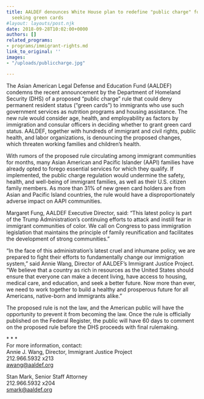 ```yaml
---
title: AALDEF denounces White House plan to redefine "public charge" for immigrants
  seeking green cards
#layout: layouts/post.njk
date: 2018-09-28T10:02:00+0000
authors: []
related_programs:
- programs/immigrant-rights.md
link_to_original: ''
images:
- "/uploads/publiccharge.jpg"

---
```

The Asian American Legal Defense and Education Fund (AALDEF) condemns the recent announcement by the Department of Homeland Security (DHS) of a proposed “public charge” rule that could deny permanent resident status (“green cards”) to immigrants who use such government services as nutrition programs and housing assistance. The new rule would consider age, health, and employability as factors by immigration and consular officers in deciding whether to grant green card status. AALDEF, together with hundreds of immigrant and civil rights, public health, and labor organizations, is denouncing the proposed changes, which threaten working families and children’s health.

With rumors of the proposed rule circulating among immigrant communities for months, many Asian American and Pacific Islander (AAPI) families have already opted to forego essential services for which they qualify. If implemented, the public charge regulation would undermine the safety, health, and well-being of immigrant families, as well as their U.S. citizen family members. As more than 31% of new green card holders are from Asian and Pacific Island countries, the rule would have a disproportionately adverse impact on AAPI communities.

Margaret Fung, AALDEF Executive Director, said: “This latest policy is part of the Trump Administration’s continuing efforts to attack and instill fear in immigrant communities of color. We call on Congress to pass immigration legislation that maintains the principle of family reunification and facilitates the development of strong communities.”

“In the face of this administration’s latest cruel and inhumane policy, we are prepared to fight their efforts to fundamentally change our immigration system,” said Annie Wang, Director of AALDEF’s Immigrant Justice Project. “We believe that a country as rich in resources as the United States should ensure that everyone can make a decent living, have access to housing, medical care, and education, and seek a better future. Now more than ever, we need to work together to build a healthy and prosperous future for all Americans, native-born and immigrants alike.”

The proposed rule is not the law, and the American public will have the opportunity to prevent it from becoming the law. Once the rule is officially published on the Federal Register, the public will have 60 days to comment on the proposed rule before the DHS proceeds with final rulemaking.  
  
\*      *     *  
For more information, contact:  
Annie J. Wang, Director, Immigrant Justice Project  
212\.966.5932 x213   
awang@aaldef.org

Stan Mark, Senior Staff Attorney  
212\.966.5932 x204   
smark@aaldef.org